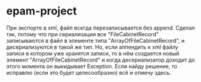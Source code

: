 # epam-project

При экспорте в xml, файл всегда перезаписывается без append. Сделал так, потому что при сериализации все "FileCabinetRecord" записываются в файл в элементе типа "ArrayOfFileCabinetRecord", и десериализуются в такой же тип. Но, если аппендить к xml файлу записи в котором уже хранятся записи, то в нём создается новый элемент "ArrayOfFileCabinetRecord" и когда десериализатор доходит до этого момента он выкидывает Exception. Если найду решение, то исправлю (если это будет целесообразно) всё и отмечу здесь.
